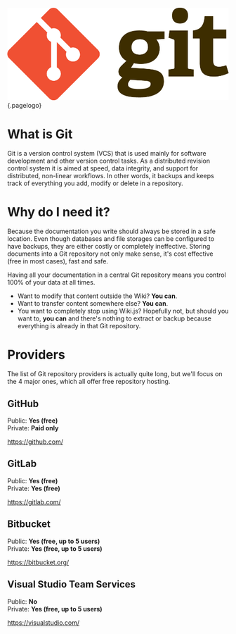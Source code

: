 <!-- TITLE: Git -->
<!-- SUBTITLE: Guide on connecting to various Git providers -->
![Git Logo](/uploads/page-icons/git-logo.png "Git Logo"){.pagelogo}
# What is Git
Git is a version control system (VCS) that is used mainly for software development and other version control tasks. As a distributed revision control system it is aimed at speed, data integrity, and support for distributed, non-linear workflows. In other words, it backups and keeps track of everything you add, modify or delete in a repository.
# Why do I need it?
Because the documentation you write should always be stored in a safe location. Even though databases and file storages can be configured to have backups, they are either costly or completely ineffective. Storing documents into a Git repository not only make sense, it's cost effective (free in most cases), fast and safe.

Having all your documentation in a central Git repository means you control 100% of your data at all times.
- Want to modify that content outside the Wiki? **You can**.
- Want to transfer content somewhere else? **You can**.
- You want to completely stop using Wiki.js? Hopefully not, but should you want to, **you can** and there's nothing to extract or backup because everything is already in that Git repository.
# Providers
The list of Git repository providers is actually quite long, but we'll focus on the 4 major ones, which all offer free repository hosting.

## GitHub

Public: **Yes (free)**  
Private: **Paid only**

https://github.com/

## GitLab

Public: **Yes (free)**  
Private: **Yes (free)**

https://gitlab.com/

## Bitbucket

Public: **Yes (free, up to 5 users)**  
Private: **Yes (free, up to 5 users)**

https://bitbucket.org/

## Visual Studio Team Services

Public: **No**  
Private: **Yes (free, up to 5 users)**

https://visualstudio.com/